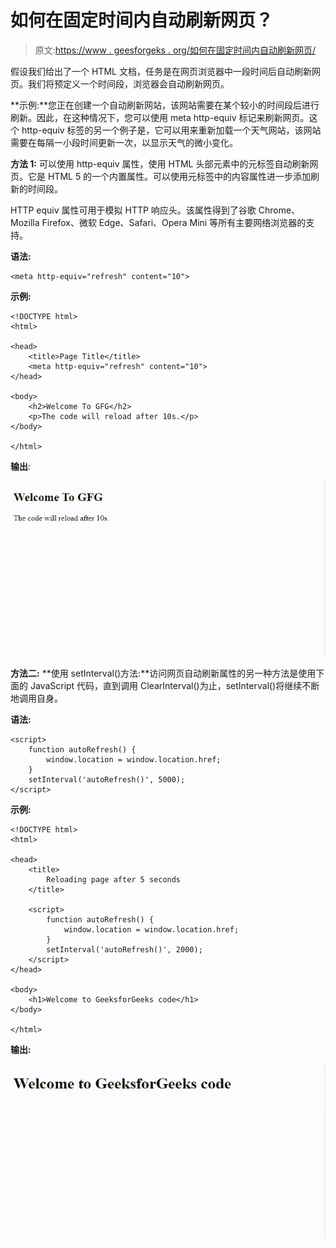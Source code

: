 # 如何在固定时间内自动刷新网页？

> 原文:[https://www . geesforgeks . org/如何在固定时间内自动刷新网页/](https://www.geeksforgeeks.org/how-to-automatic-refresh-a-web-page-in-fixed-time/)

假设我们给出了一个 HTML 文档，任务是在网页浏览器中一段时间后自动刷新网页。我们将预定义一个时间段，浏览器会自动刷新网页。

**示例:**您正在创建一个自动刷新网站，该网站需要在某个较小的时间段后进行刷新。因此，在这种情况下，您可以使用 meta http-equiv 标记来刷新网页。这个 http-equiv 标签的另一个例子是，它可以用来重新加载一个天气网站，该网站需要在每隔一小段时间更新一次，以显示天气的微小变化。

**方法 1:** 可以使用 http-equiv 属性，使用 HTML 头部元素中的元标签自动刷新网页。它是 HTML 5 的一个内置属性。可以使用元标签中的内容属性进一步添加刷新的时间段。

HTTP equiv 属性可用于模拟 HTTP 响应头。该属性得到了谷歌 Chrome、Mozilla Firefox、微软 Edge、Safari、Opera Mini 等所有主要网络浏览器的支持。

**语法:**

```htmlhtml
<meta http-equiv="refresh" content="10">
```

**示例:**

```htmlhtml
<!DOCTYPE html>
<html>

<head>
    <title>Page Title</title>
    <meta http-equiv="refresh" content="10">
</head>

<body>
    <h2>Welcome To GFG</h2>
    <p>The code will reload after 10s.</p>
</body>

</html>
```

**输出**:

![](img/48751d71b50ad28216588a0c833c36c2.png)

**方法二:** **使用 setInterval()方法:**访问网页自动刷新属性的另一种方法是使用下面的 JavaScript 代码，直到调用 ClearInterval()为止，setInterval()将继续不断地调用自身。

**语法:**

```htmlhtml
<script>
    function autoRefresh() {
        window.location = window.location.href;
    }
    setInterval('autoRefresh()', 5000);
</script>
```

**示例:**

```htmlhtml
<!DOCTYPE html>
<html>

<head>
    <title>
        Reloading page after 5 seconds
    </title>

    <script>
        function autoRefresh() {
            window.location = window.location.href;
        }
        setInterval('autoRefresh()', 2000);
    </script>
</head>

<body>
    <h1>Welcome to GeeksforGeeks code</h1>
</body>

</html>
```

**输出:**

![](img/140ac35ba7ab4abf3c3a36e19fefab1f.png)